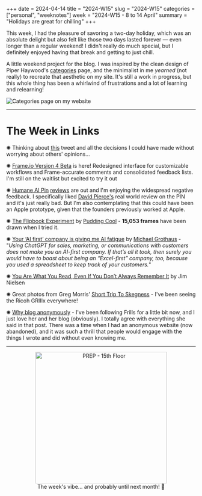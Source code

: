 +++
date = 2024-04-14
title = "2024-W15"
slug = "2024-W15"
categories = ["personal", "weeknotes"]
week = "2024-W15 - 8 to 14 April"
summary = "Holidays are great for chilling"
+++

This week, I had the pleasure of savoring a two-day holiday, which was an absolute delight but also felt like those two days lasted forever — even longer than a regular weekend! I didn't really do much special, but I definitely enjoyed having that break and getting to just chill.

A little weekend project for the blog. I was inspired by the clean design of Piper Haywood's [categories](https://piperhaywood.com/index/?ref=krabf.com) page, and the minimalist in me *yearned* (not really) to recreate that aesthetic on my site. It's still a work in progress, but this whole thing has been a whirlwind of frustrations and a lot of learning and relearning!

![Categories page on my website](/weeknotes/2024-W15/site-categories-WIP.png "Categories WIP")

---

# The Week in Links

✺ Thinking about [this](https://twitter.com/amandafortini/status/1769868640789106951) tweet and all the decisions I could have made without worrying about others' opinions...

✺ [Frame.io Version 4 Beta](https://frame.io/?ref=krabf.com) is here! Redesigned interface for customizable workflows and Frame-accurate comments and consolidated feedback lists. I'm still on the waitlist but excited to try it out

✺ [Humane AI Pin](https://humane.com/) [reviews](https://www.youtube.com/results?search_query=humane+ai+pin) are out and I'm enjoying the widespread negative feedback. I specifically liked [David Pierce's](https://www.youtube.com/watch?v=_w1vv7_dU2Y) real world review on the PIN and it's just really bad. But I'm also contemplating that this could have been an Apple prototype, given that the founders previously worked at Apple.

✺ [The Flipbook Experiment](https://pudding.cool/projects/flipbook/) by [Pudding Cool](https://pudding.cool/) - **15,053 frames** have been drawn when I tried it.

✺ [Your ‘AI first’ company is giving me AI fatigue](https://www.fastcompany.com/91076730/ai-first-fatigue-company-artificial-intelligence-nft) by [Michael Grothaus](https://www.fastcompany.com/user/michael-grothaus) - "*Using ChatGPT for sales, marketing, or communications with customers does not make you an AI-first company. If that’s all it took, then surely you would have to boast about being an “Excel-first” company, too, because you used a spreadsheet to keep track of your customers.*"

✺ [You Are What You Read, Even If You Don’t Always Remember It](https://blog.jim-nielsen.com/2024/you-are-what-you-read/) by Jim Nielsen

✺ Great photos from Greg Morris' [Short Trip To Skegness](http://greg-morris.micro.blog/2024/04/14/a-short-trip.html) - I've been seeing the Ricoh GRIIIx everywhere!

✺ [Why blog anonymously](https://frills.dev/blog/240411-anon/) - I've been following Frills for a little bit now, and I just love her and her blog (obviously). I totally agree with everything she said in that post. There was a time when I had an anonymous website (now abandoned), and it was such a thrill that people would engage with the things I wrote and did without even knowing me.

---

<div align="center">
<a href="https://www.last.fm/music/PREP/15th+Floor"><img src="/weeknotes/2024-W15/prep-15th-floor.webp" alt="PREP - 15th Floor" width="350">
</a>
<figcaption>The week's vibe... and probably until next month! 👀</figcaption>
</figure>
</div>